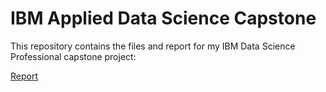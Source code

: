 # IBM Applied Data Science Capstone
This repository contains the files and report for my IBM Data Science Professional capstone project:

[Report](https://github.com/ndomah/Nilesh-Data-Portfolio/blob/main/IBM%20Applied%20Data%20Science%20Capstone/Nilesh%20Capstone%20Presentation.pdf)
